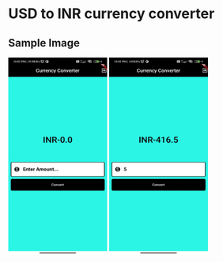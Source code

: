 # USD to INR currency converter

## Sample Image
<img src="https://github.com/boopathirajan-29102003/Currency_Converter_Application/blob/main/Images/img-1.jpg" width=200 height=400>
<img src="https://github.com/boopathirajan-29102003/Currency_Converter_Application/blob/main/Images/img-2.jpg" width=200 height=400>


